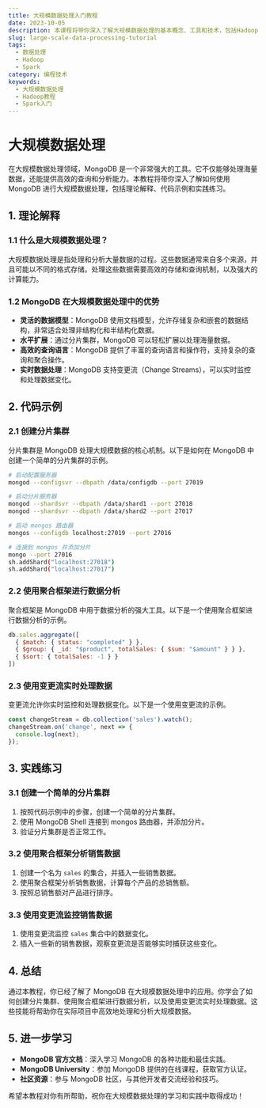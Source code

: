 ```yaml
---
title: 大规模数据处理入门教程
date: 2023-10-05
description: 本课程将带你深入了解大规模数据处理的基本概念、工具和技术，包括Hadoop、Spark等框架的使用。
slug: large-scale-data-processing-tutorial
tags:
  - 数据处理
  - Hadoop
  - Spark
category: 编程技术
keywords:
  - 大规模数据处理
  - Hadoop教程
  - Spark入门
---
```


# 大规模数据处理

在大规模数据处理领域，MongoDB 是一个非常强大的工具。它不仅能够处理海量数据，还能提供高效的查询和分析能力。本教程将带你深入了解如何使用 MongoDB 进行大规模数据处理，包括理论解释、代码示例和实践练习。

## 1. 理论解释

### 1.1 什么是大规模数据处理？

大规模数据处理是指处理和分析大量数据的过程。这些数据通常来自多个来源，并且可能以不同的格式存储。处理这些数据需要高效的存储和查询机制，以及强大的计算能力。

### 1.2 MongoDB 在大规模数据处理中的优势

- **灵活的数据模型**：MongoDB 使用文档模型，允许存储复杂和嵌套的数据结构，非常适合处理非结构化和半结构化数据。
- **水平扩展**：通过分片集群，MongoDB 可以轻松扩展以处理海量数据。
- **高效的查询语言**：MongoDB 提供了丰富的查询语言和操作符，支持复杂的查询和聚合操作。
- **实时数据处理**：MongoDB 支持变更流（Change Streams），可以实时监控和处理数据变化。

## 2. 代码示例

### 2.1 创建分片集群

分片集群是 MongoDB 处理大规模数据的核心机制。以下是如何在 MongoDB 中创建一个简单的分片集群的示例。

```bash
# 启动配置服务器
mongod --configsvr --dbpath /data/configdb --port 27019

# 启动分片服务器
mongod --shardsvr --dbpath /data/shard1 --port 27018
mongod --shardsvr --dbpath /data/shard2 --port 27017

# 启动 mongos 路由器
mongos --configdb localhost:27019 --port 27016

# 连接到 mongos 并添加分片
mongo --port 27016
sh.addShard("localhost:27018")
sh.addShard("localhost:27017")
```

### 2.2 使用聚合框架进行数据分析

聚合框架是 MongoDB 中用于数据分析的强大工具。以下是一个使用聚合框架进行数据分析的示例。

```javascript
db.sales.aggregate([
  { $match: { status: "completed" } },
  { $group: { _id: "$product", totalSales: { $sum: "$amount" } } },
  { $sort: { totalSales: -1 } }
])
```

### 2.3 使用变更流实时处理数据

变更流允许你实时监控和处理数据变化。以下是一个使用变更流的示例。

```javascript
const changeStream = db.collection('sales').watch();
changeStream.on('change', next => {
  console.log(next);
});
```

## 3. 实践练习

### 3.1 创建一个简单的分片集群

1. 按照代码示例中的步骤，创建一个简单的分片集群。
2. 使用 MongoDB Shell 连接到 mongos 路由器，并添加分片。
3. 验证分片集群是否正常工作。

### 3.2 使用聚合框架分析销售数据

1. 创建一个名为 `sales` 的集合，并插入一些销售数据。
2. 使用聚合框架分析销售数据，计算每个产品的总销售额。
3. 按照总销售额对产品进行排序。

### 3.3 使用变更流监控销售数据

1. 使用变更流监控 `sales` 集合中的数据变化。
2. 插入一些新的销售数据，观察变更流是否能够实时捕获这些变化。

## 4. 总结

通过本教程，你已经了解了 MongoDB 在大规模数据处理中的应用。你学会了如何创建分片集群、使用聚合框架进行数据分析，以及使用变更流实时处理数据。这些技能将帮助你在实际项目中高效地处理和分析大规模数据。

## 5. 进一步学习

- **MongoDB 官方文档**：深入学习 MongoDB 的各种功能和最佳实践。
- **MongoDB University**：参加 MongoDB 提供的在线课程，获取官方认证。
- **社区资源**：参与 MongoDB 社区，与其他开发者交流经验和技巧。

希望本教程对你有所帮助，祝你在大规模数据处理的学习和实践中取得成功！
